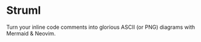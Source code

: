 # Struml
Turn your inline code comments into glorious ASCII (or PNG) diagrams with Mermaid &amp; Neovim.
